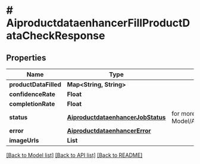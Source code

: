 # # AiproductdataenhancerFillProductDataCheckResponse


## Properties 


Name | Type | Description | Notes
------------ | ------------- | ------------- | -------------
**productDataFilled**| **Map<String, String>** |   | [optional] [default to new HashMap<>()]
**confidenceRate**| **Float** |   | [optional]
**completionRate**| **Float** |   | [optional]
**status**| [**AiproductdataenhancerJobStatus**](AiproductdataenhancerJobStatus.md) |  for more information please, see Model/AiproductdataenhancerJobStatus.php  | [optional] [default to AiproductdataenhancerJobStatus.UNKNOWN]
**error**| [**AiproductdataenhancerError**](AiproductdataenhancerError.md) |   | [optional]
**imageUrls**| **List<String>** |   | [optional] [default to new ArrayList<>()]


[[Back to Model list]](../../README.md#models) [[Back to API list]](../../README.md#endpoints) [[Back to README]](../../README.md)

